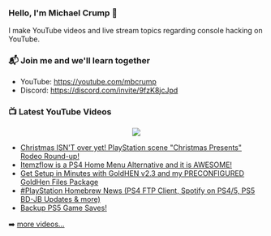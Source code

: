 ### Hello, I'm Michael Crump 👋

I make YouTube videos and live stream topics regarding console hacking on YouTube. 

### 📬 Join me and we'll learn together

- YouTube: https://youtube.com/mbcrump
- Discord: https://discord.com/invite/9fzK8jcJpd

### 📺 Latest YouTube Videos

<div align="center">

[<img src="https://img.shields.io/badge/-Subscribe-red?style=for-the-badge&logo=youtube&logoColor=white"/>](https://www.youtube.com/c/mbcrump?sub_confirmation=1)

</div>

<!-- YOUTUBE:START -->
- [Christmas ISN&#39;T over yet! PlayStation scene &quot;Christmas Presents&quot; Rodeo Round-up!](https://www.youtube.com/watch?v=74FtZItaC78)
- [Itemzflow is a PS4 Home Menu Alternative and it is AWESOME!](https://www.youtube.com/watch?v=TIFDHTxgifA)
- [Get Setup in Minutes with GoldHEN v2.3 and my PRECONFIGURED GoldHen Files Package](https://www.youtube.com/watch?v=6x82cRvpadM)
- [#PlayStation  Homebrew News &lpar;PS4 FTP Client, Spotify on PS4/5, PS5 BD-JB Updates &amp; more&rpar;](https://www.youtube.com/watch?v=EI9fKJ9307I)
- [Backup PS5 Game Saves!](https://www.youtube.com/watch?v=CTrWVghjSwE)
<!-- YOUTUBE:END -->

➡️ [more videos...](https://youtube.com/mbcrump)

